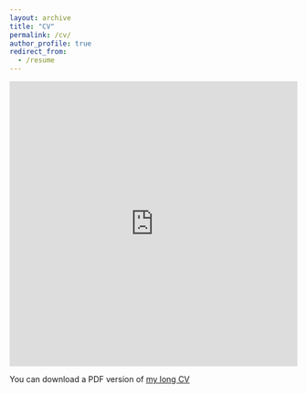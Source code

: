 ```yaml
---
layout: archive
title: "CV"
permalink: /cv/
author_profile: true
redirect_from:
  - /resume
---
```


<iframe src="https://drive.google.com/file/d/1WStzsRHBDWtJPL4C8ICaF8thrWMF6c59/view?usp=sharing" width="100%" height="500" frameborder="no" border="0" marginwidth="0" marginheight="0"></iframe>

You can download a PDF version of [my long CV](
https://drive.google.com/file/d/16tvN3XdpHu0-OGh2R2VoRp_1Fsmhs0N_/view?usp=sharing)
